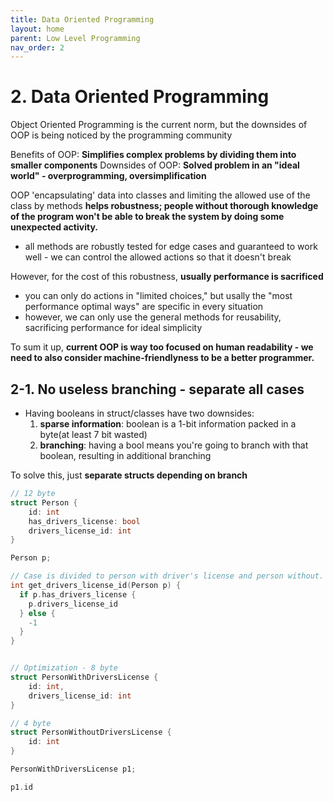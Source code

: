 ```yaml
---
title: Data Oriented Programming 
layout: home
parent: Low Level Programming
nav_order: 2
---
```



# 2. Data Oriented Programming
Object Oriented Programming is the current norm, but the downsides of OOP is being noticed by the programming community

Benefits of OOP: **Simplifies complex problems by dividing them into smaller components**
Downsides of OOP: **Solved problem in an "ideal world" - overprogramming, oversimplification**

OOP 'encapsulating' data into classes and limiting the allowed use of the class by methods **helps robustness; people without thorough knowledge of the program won't be able to break the system by doing some unexpected activity.**
   * all methods are robustly tested for edge cases and guaranteed to work well - we can control the allowed actions so that it doesn't break

However, for the cost of this robustness, **usually performance is sacrificed**
   * you can only do actions in "limited choices," but usally the "most performance optimal ways" are specific in every situation
   * however, we can only use the general methods for reusability, sacrificing performance for ideal simplicity

To sum it up, **current OOP is way too focused on human readability - we need to also consider machine-friendlyness to be a better programmer.**


## 2-1. No useless branching - separate all cases
* Having booleans in struct/classes have two downsides:
   1) **sparse information**: boolean is a 1-bit information packed in a byte(at least 7 bit wasted)
   2) **branching**: having a bool means you're going to branch with that boolean, resulting in additional branching

To solve this, just **separate structs depending on branch**

```cpp
// 12 byte
struct Person {
    id: int
    has_drivers_license: bool
    drivers_license_id: int
}

Person p;

// Case is divided to person with driver's license and person without. Divide them so that we don't have to branch!!!!
int get_drivers_license_id(Person p) {
  if p.has_drivers_license {
    p.drivers_license_id
  } else {
    -1
  }
}


// Optimization - 8 byte
struct PersonWithDriversLicense {
    id: int,
    drivers_license_id: int
}

// 4 byte
struct PersonWithoutDriversLicense {
    id: int
}

PersonWithDriversLicense p1;

p1.id
```